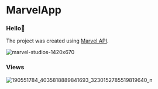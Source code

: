 # MarvelApp

### Hello👋
The project was created using [Marvel API](https://developer.marvel.com/). 

![marvel-studios-1420x670](https://user-images.githubusercontent.com/75734211/119407049-f5a8a380-bce3-11eb-9400-dada8041d744.jpg)

### Views

![190551784_4035818889841693_3230152785519819640_n](https://user-images.githubusercontent.com/75754448/119679977-18040380-be41-11eb-926b-f4079fa4a5fe.jpg)



